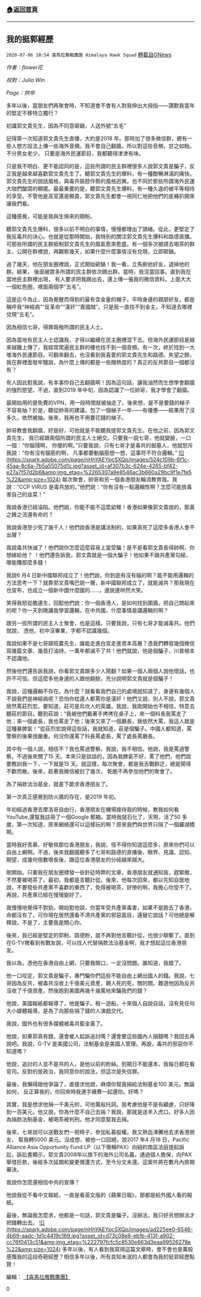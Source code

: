 ###  [:house:返回首頁](https://github.com/ourhimalayas/txt)
---

## 我的挺郭經歷
`2020-07-06 10:54 喜馬拉雅戰鷹團 Himalaya Hawk Squad` [轉載自GNews](https://gnews.org/zh-hant/255728/)

*作者：flower花*

*校對：Julia Win*

*Page：拱卒*

多年以後，當朋友們再聚會時，不知道會不會有人對我伸出大拇指——讚歎我當年的堅定不移特立獨行？

初識郭文貴先生，因為不同意砸鍋，人送外號“五毛”

記得第一次知道郭文貴先生直播，大約是2018 年。那時加了很多微信群，總有一些人想方設法上傳一些海外音頻。我不會自己翻牆，所以對這些音頻，甘之如飴。不分男女老少， 只要是海外民運節目，我都聽得津津有味。

只是我不明白、更不能認同的是，這些所謂的民主群裡很多人說郭文貴是騙子，反正我是越來越喜歡郭文貴先生了。聽郭文貴先生的爆料，有一種酣暢淋漓的痛快。郭文貴先生的說話風格，與毒共裝腔作勢的風格迥異。也不同於那些所謂海外民運大咖們酸腐的顯擺。最最重要的是，聽郭文貴先生爆料，有一種久違的被平等相待的享受。不管他是高官還是顯貴，郭文貴先生都會一視同仁地把他們的底褲扒開來讓我們看。

這種感覺，可能是我與生俱來的期盼。

聽郭文貴先生爆料，很多以前不明白的事情，慢慢都理出了頭緒。從此，更堅定了我反毒共的決心。也就是從那時開始，我特別的關注郭文貴先生爆料和路德直播。可那些所謂的民主群抵制郭文貴先生的風氣愈來愈盛。有一個多次被請去喝茶的群主，公開在群裡說，再觀察幾天，如果什麼什麼事情沒有兌現，立即砸鍋。

過了幾天，他在朋友圈裡說，正式開始砸鍋！我一看，立馬刪他好友，退掉他的群。結果， 後面被眾多所謂的民主群依次踢出群。當時，我沒當回事。直到我在當地民主群裡出現， 有人要求把我踢出去，還上傳一張我的微信資料。上面大大一個紅色圈，裡面兩個字“五毛”。

這是迄今為止，因為覺醒而得到的最有含金量的帽子。平時身邊的親朋好友，都是稱呼我“神經病”“反革命”“漢奸”“賣國賊”。只是我一直找不到金主，不知道去哪裡兌現“五毛”。

因為相信七哥，得罪兩撥所謂的民主人士。

因為當地有民主人士認識我，才得以繼續在民主圈裡混下去。但海外民運節目是越來越難上傳了，我經常爬遍民主群的樓也找不到一個音頻。有一次，終於找到一大堆海外民運節目。可翻來翻去，也沒看到我喜愛的郭文貴先生和路德。失望之餘，我在群裡面發牢騷說，為什麼上傳的都是一些蹭熱度的？真正的反共節目一個都沒有？

有人因此懟我說，有本事你自己去翻牆啊！因為這句話，讓我油然而生想學會翻牆的強烈慾望。不過，直到2019 年中旬，因為認識了一位帥哥，我才學會了翻牆。

最開始用的是免費的VPN，用一段時間就被抽走了。後來想，是不是要錢的梯子不容易抽？於是，聽從帥哥的建議，包了一個梯子一年——有優惠——結果用了沒多久，依然被抽。後來，我再也不用要花錢的梯子。

帥哥教會我翻牆，好是好，可他就是不能聽我提郭文貴先生。在他之前，因為郭文貴先生， 我已經跟兩個所謂的民主人士絕交。只要我一說七哥，他就變臉，一口一個：“你腦殘啊， 你傻的啊。”只要我說，只有七哥才是毒共的掘墓人，他就怒斥我說：“你有沒有腦筋的啊， 凡事都要動腦筋想一想，這事符不符合邏輯。”
[!\[\](https://spark.adobe.com/page/nHhYAEYpcSXQp/images/524c109b-6f1c-45aa-8c6a-7b5a55075d1c.jpg?asset_id=af307b3c-624e-4265-bf42-e27a7f57d2b6&amp;img_etag=%2265307a9e8546ac3b660a29bc9f1e7fe5%22&amp;size=1024)](https://spark.adobe.com/page/nHhYAEYpcSXQp/images/524c109b-6f1c-45aa-8c6a-7b5a55075d1c.jpg?asset_id=af307b3c-624e-4265-bf42-e27a7f57d2b6&amp;img_etag=%2265307a9e8546ac3b660a29bc9f1e7fe5%22&amp;size=1024)
每次聚會，帥哥和另一個香港朋友輪流教育我。我說：“CCP VIRUS 是毒共放的。”他們說：“你有沒有一點邏輯性啊？怎麼可能放毒害自己的韭菜！”

我說香港已經淪陷。他們說，你能不能不這麼幼稚！香港如果像郭文貴說的，那黃之鋒之流還有命的？

我說香港至少死了幾千人！他們說香港是講法制的，如果真死了這麼多香港人會不出聲？

我說毒共快滅了！他們說你怎麼這麼容易上當受騙！是不是看郭文貴長得帥啊，你想嫁給他？ ！他們還告訴我，郭文貴就是一個大騙子！他如果不跟共產黨勾結，哪能賺那麼多錢！

我說6 月4 日新中國聯邦成立了！他們說，你到底有沒有腦的啊？能不能用邏輯的方法思考一下？就靠郭文貴嘴巴說一聲，新中國聯邦成立了，就能滅共？那我現在也宣布，也成立一個新中國什麼國的……，邊說邊哄然大笑。

笑得我怒從膽邊生，回懟他們說：你一個香港人，是如何找到圍牆，把自己關起來的呢？你一天到晚讓我學習邏輯，在中共國，什麼事情是講邏輯的啊？

跟另一拔所謂的民主人士聚會，也是這樣。只要我說，只有七哥才能滅毒共。他們就說， 憑他，初中沒畢業，字都不認識幾個。

我說如果不是七哥跟班農先生，誰能走進白宮走進資本高層？憑我們轉發幾個微信寫幾篇文章、幾首打油詩，一萬年都滅不了共！他們就說，他是個騙子，川普根本不認識他。

然後他們還告訴我說，你看郭文貴跟多少人鬧翻？如果一個人兩個人說他壞話，也許不可信。但這麼多他身邊的人跟他翻臉，充分說明郭文貴就是個騙子！

我說，這種邏輯不存在。為什麼？就看看我們自己的處境就知道了，身邊有幾個人不說我們是神經病呢？恐怕你枕邊人都罵你是漢奸！他們又說，別人不說，郭文貴居然罵莊烈宏。要知道，莊可是烏坎人的英雄。我說，我剛開始也不相信，特意去聽莊的節目。聽到莊說：“我被他們戴著手拷拷在桌子上，來一個科長我罵走了他；來一個處長，我也罵走了他；後來又來了一個廳長，我依然大罵，我這人就是這種暴脾氣！”從莊烈宏說得這些話，我就知道，莊是個騙子。中國人都知道，罵警察的後果很嚴重。何況你還罵了科長罵處長，罵了處長罵廳長。

其中有一個人說，相信不？我也罵過警察。我說，我不相信。他說，我是罵過警察，不過後來關了15 天。本來只是談話的，因為我脾氣不好，罵了他們，他們說要教訓我一下，一下就是15 天。就這樣，每次聚會，都是我舌戰群迂，總是鬧得不歡而散。後來，趁著我微信被封了幾次， 乾脆不再參加他們的聚會了。

為了捐款法治基金，就差下跪求香港朋友了。

第一次真正感覺到防火牆的存在，是2019 年初。

年初經過香港去摩洛哥自由行，香港朋友在機場接待我的時候，教我如何看YouTube,還幫我註冊了一個Google 郵箱。當時我就石化了，天啊，活了50 多歲，第一次知道，原來網絡還可以這樣玩的啊？原來我們與世界只隔了一個羅湖橋啊。

當時我好羨慕、好敬佩那位香港朋友，我說，怪不得你知道這麼多，原來你們可以自由上網啊。不過，後來我翻牆聽多了七哥和路德的直播後，眼界、見識、認知、期望，成幾何倍數增長後，跟這位香港朋友的分岐越來越大。

剛開始，只要我在朋友圈裡發一些針砭時弊的文章，香港朋友就通知我，趕緊撤，不然要被喝茶了。最初，我都是言聽計從。後來，他每次回來，都以先知自居地說，不要發些共產黨不喜歡的東西了，免得被喝茶，好慘的啊，我擔心你受不了。再說，共產黨已經在慢慢變好了。

我慢慢地覺得不對勁，開始懟他說，你當年受共產黨毒害，如果不是跑去了香港，命都沒有了，可你現在居然還看不清共產黨的邪惡面目，還替它說話？可他總是解釋說，不是了，主要我是關心你。

後來，我已經是堅定的郭粉、路德粉，就不再對他言聽計從，也很少聯繫了。直到在G-TV裡看到有戰友說，可以找人代替捐款法治基金啊，我才想起這位香港朋友。

我以為，憑他在香港自由上網，只要我開口，一定沒問題。誰知道，我錯了。

他一口咬定，郭文貴是騙子，專門騙你們這些不能自由上網出國人的錢。我說，七哥因為反共，被毒共沒收上千億美元資產，親人死的死，關的關。難道他因為反共沒收了千億資產，然後跑到美國再幾千幾萬地來騙我們的錢？

他說，美國報紙都報導了，他是騙子。租一遊船，十來個人自說自話，沒有見任何大小媒體報導，是為了向那些捐了錢的人演戲交代。

我說，國外也有很多媒體被毒共藍金黃了。

他說，如果郭真有錢，還會被人起訴追討嗎？還會要這些國內人捐錢嗎？我回去再說吧。我說，G-TV 是美國公司，法制基金是美國人管理。再說，毒共的邪惡你不知道嗎？

他說，追討的人並不是共的人，是他以前的粉絲。到期日不能還本，我每日都在看官司。反對的是政治，我同意你的說法，但這次是失信罪。

最後，我懶得跟他爭論了，直接求他說，麻煩你幫我捐給法制基金100 美元。無論如何， 反正算我的，你回來時我連手續費一起還你。好嗎？

其實，我是想求他捐一千美元的，可他萬般托詞。我考慮他是不是有顧慮，只好降到一百美元。他又說，你為什麼不自己去捐？我說，那就是送羊入虎口。好多人因為捐款法制基金，被喝茶被判刑。他才同意幫我去捐。

後來，七哥說可以送戰友們一把椅子，參加私募股權。我又熱血沸騰地去求香港朋友， 幫我轉5000 美元。沒成想，被他一口回絕，說2017 年4 月18 日，Pacific Alliance Asia Opportunity Fund LP（以下簡稱PAX）向紐約南區法庭提起訴訟，訴訟書顯示，郭文貴2008年以旗下的海外公司名義，通過個人擔保，向PAX 舉借巨款，後經多次延期和變更償還方式，至今分文未還。這案件將在數月內排期審決。

我說你怎麼還相信中共的宣傳？

他說我從不看中文報紙，一直是看英文版的《蘋果日報》，那都是給外國人看的報紙。

最後，無論我怎麼求，他都是一句話，郭文貴是騙子。沒辦法，我只好另想辦法才把錢轉出去。
[!\[\](https://spark.adobe.com/page/nHhYAEYpcSXQp/images/ad225ee0-6546-4b69-aadc-1d1c4419c169.jpg?asset_id=d73c08e8-eb1b-413f-a902-cc76f0413c51&amp;img_etag=%222797fcfc5c8530e663d3eaa99526278e%22&amp;size=1024)](https://spark.adobe.com/page/nHhYAEYpcSXQp/images/ad225ee0-6546-4b69-aadc-1d1c4419c169.jpg?asset_id=d73c08e8-eb1b-413f-a902-cc76f0413c51&amp;img_etag=%222797fcfc5c8530e663d3eaa99526278e%22&amp;size=1024)
多年以後，有人看到我寫得這篇文章時，會不會也是萬般感慨我的這段奇葩經歷？相信多年以後，所有良知未泯的人都會為我的挺郭經歷點贊！

編輯： [【喜馬拉雅戰鷹團】](https://spark.adobe.com/page/nHhYAEYpcSXQp/)

0
